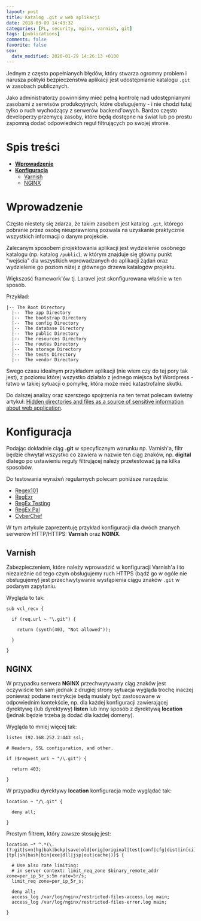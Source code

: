 ```yaml
---
layout: post
title: Katalog .git w web aplikacji
date: 2018-03-09 14:43:32
categories: [PL, security, nginx, varnish, git]
tags: [publications]
comments: false
favorite: false
seo:
  date_modified: 2020-01-29 14:26:13 +0100
---
```


Jednym z często popełnianych błędów, który stwarza ogromny problem i narusza polityki bezpieczeństwa aplikacji jest udostępnianie katalogu `.git` w zasobach publicznych.

Jako administratorzy powinniśmy mieć pełną kontrolę nad udostępnianymi zasobami z serwisów produkcyjnych, które obsługujemy - i nie chodzi tutaj tylko o ruch wychodzący z serwerów backend'owych. Bardzo często developerzy przemycą zasoby, które będą dostępne na świat lub po prostu zapomną dodać odpowiednich reguł filtrujących po swojej stronie.

# Spis treści

- **[Wprowadzenie](#wprowadzenie)**
- **[Konfiguracja](#konfiguracja)**
  * [Varnish](#varnish)
  * [NGINX](#nginx)

# Wprowadzenie

Często niestety się zdarza, że takim zasobem jest katalog `.git`, którego pobranie przez osobę nieuprawnioną pozwala na uzyskanie praktycznie wszystkich informacji o danym projekcie.

Zalecanym sposobem projektowania aplikacji jest wydzielenie osobnego katalogu (np. katalog `/public`), w którym znajduje się główny punkt "wejścia" dla wszystkich wprowadzanych do aplikacji żądań oraz wydzielenie go poziom niżej z głównego drzewa katalogów projektu.

Większość framework'ów tj. Laravel jest skonfigurowana właśnie w ten sposób.

Przykład:

```
|-- The Root Directory
  |--  The app Directory
  |--  The bootstrap Directory
  |--  The config Directory
  |--  The database Directory
  |--  The public Directory
  |--  The resources Directory
  |--  The routes Directory
  |--  The storage Directory
  |--  The tests Directory
  |--  The vendor Directory
```

Swego czasu idealnym przykładem aplikacji (nie wiem czy do tej pory tak jest), z poziomu której wszystko działało z jednego miejsca był Wordpress - łatwo w takiej sytuacji o pomyłkę, która może mieć katastrofalne skutki.

Do dalszej analizy oraz szerszego spojrzenia na ten temat polecam świetny artykuł: [Hidden directories and files as a source of sensitive information about web application](https://medium.com/@_bl4de/hidden-directories-and-files-as-a-source-of-sensitive-information-about-web-application-84e5c534e5ad).

# Konfiguracja

Podając dokładnie ciąg **.git** w specyficznym warunku np. Varnish'a, filtr będzie chwytał wszystko co zawiera w nazwie ten ciąg znaków, np. **digital** dlatego po ustawieniu reguły filtrującej należy przetestować ją na kilka sposobów.

Do testowania wyrażeń regularnych polecam poniższe narzędzia:

- [Regex101](https://regex101.com/)
- [RegExr](https://regexr.com/)
- [RegEx Testing](https://www.regextester.com/)
- [RegEx Pal](https://www.regexpal.com/)
- [CyberChef](https://gchq.github.io/CyberChef/)

W tym artykule zaprezentuję przykład konfiguracji dla dwóch znanych serwerów HTTP/HTTPS: **Varnish** oraz **NGINX**.

## Varnish

Zabezpieczeniem, które należy wprowadzić w konfiguracji Varnish'a i to niezależnie od tego czym obsługujemy ruch HTTPS (bądź go w ogóle nie obsługujemy) jest przechwytywanie wystąpienia ciągu znaków `.git` w podanym zapytaniu.

Wygląda to tak:

```varnish
sub vcl_recv {

  if (req.url ~ "\.git") {

    return (synth(403, "Not allowed"));

  }

}
```

## NGINX

W przypadku serwera **NGINX** przechwytywany ciąg znaków jest oczywiście ten sam jednak z drugiej strony sytuacja wygląda trochę inaczej ponieważ podane restrykcje będą musiały być zastosowane w odpowiednim kontekście, np. dla każdej konfiguracji zawierającej dyrektywę (lub dyrektywy) **listen** lub inny sposób z dyrektywą **location** (jednak będzie trzeba ją dodać dla każdej domeny).

Wygląda to mniej więcej tak:

```nginx
listen 192.168.252.2:443 ssl;

# Headers, SSL configuration, and other.

if ($request_uri ~ "/\.git") {

  return 403;

}
```

W przypadku dyrektywy **location** konfiguracja może wyglądać tak:

```nginx
location ~ "/\.git" {

  deny all;

}
```

Prostym filtrem, który zawsze stosuję jest:

```nginx
location ~* ^.*(\.(?:git|svn|hg|bak|bckp|save|old|orig|original|test|conf|cfg|dist|in[ci]|log|sql|mdb|sw[op]|htaccess|php#|php~|php_bak|aspx?|tpl|sh|bash|bin|exe|dll|jsp|out|cache|))$ {

  # Use also rate limiting:
  # in server context: limit_req_zone $binary_remote_addr zone=per_ip_5r_s:5m rate=5r/s;
  limit_req zone=per_ip_5r_s;

  deny all;
  access_log /var/log/nginx/restricted-files-access.log main;
  access_log /var/log/nginx/restricted-files-error.log main;

}
```
